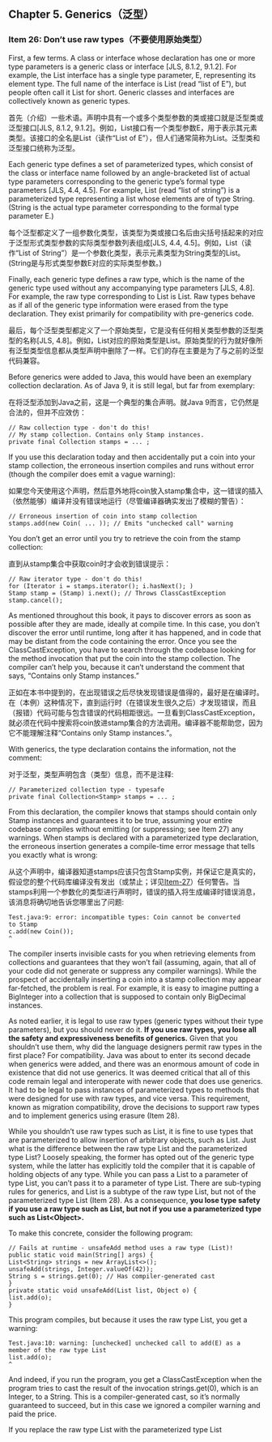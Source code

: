 ## Chapter 5. Generics（泛型）

### Item 26: Don’t use raw types（不要使用原始类型）

First, a few terms. A class or interface whose declaration has one or more type parameters is a generic class or interface [JLS, 8.1.2, 9.1.2]. For example, the List interface has a single type parameter, E, representing its element type. The full name of the interface is List<E> (read “list of E”), but people often call it List for short. Generic classes and interfaces are collectively known as generic types.

首先（介绍）一些术语。声明中具有一个或多个类型参数的类或接口就是泛型类或泛型接口[JLS, 8.1.2, 9.1.2]。例如，List接口有一个类型参数E，用于表示其元素类型。该接口的全名是List<E>（读作“List of E”），但人们通常简称为List。泛型类和泛型接口统称为泛型。

Each generic type defines a set of parameterized types, which consist of the class or interface name followed by an angle-bracketed list of actual type parameters corresponding to the generic type’s formal type parameters [JLS, 4.4, 4.5]. For example, List<String> (read “list of string”) is a parameterized type representing a list whose elements are of type String. (String is the actual type parameter corresponding to the formal type parameter E.)

每个泛型都定义了一组参数化类型，该类型为类或接口名后由尖括号括起来的对应于泛型形式类型参数的实际类型参数列表组成[JLS, 4.4, 4.5]。例如，List<String>（读作“List of String”）是一个参数化类型，表示元素类型为String类型的List。(String是与形式类型参数E对应的实际类型参数。)

Finally, each generic type defines a raw type, which is the name of the generic type used without any accompanying type parameters [JLS, 4.8]. For example, the raw type corresponding to List<E> is List. Raw types behave as if all of the generic type information were erased from the type declaration. They exist primarily for compatibility with pre-generics code.

最后，每个泛型类型都定义了一个原始类型，它是没有任何相关类型参数的泛型类型的名称[JLS, 4.8]。例如，List<E>对应的原始类型是List。原始类型的行为就好像所有泛型类型信息都从类型声明中删除了一样。它们的存在主要是为了与之前的泛型代码兼容。

Before generics were added to Java, this would have been an exemplary collection declaration. As of Java 9, it is still legal, but far from exemplary:

在将泛型添加到Java之前，这是一个典型的集合声明。就Java 9而言，它仍然是合法的，但并不应效仿：

```
// Raw collection type - don't do this!
// My stamp collection. Contains only Stamp instances.
private final Collection stamps = ... ;
```

If you use this declaration today and then accidentally put a coin into your stamp collection, the erroneous insertion compiles and runs without error (though the compiler does emit a vague warning):

如果您今天使用这个声明，然后意外地将coin放入stamp集合中，这一错误的插入（依然能够）编译并没有错误地运行（尽管编译器确实发出了模糊的警告）：

```
// Erroneous insertion of coin into stamp collection
stamps.add(new Coin( ... )); // Emits "unchecked call" warning
```

You don’t get an error until you try to retrieve the coin from the stamp collection:

直到从stamp集合中获取coin时才会收到错误提示：

```
// Raw iterator type - don't do this!
for (Iterator i = stamps.iterator(); i.hasNext(); )
Stamp stamp = (Stamp) i.next(); // Throws ClassCastException
stamp.cancel();
```

As mentioned throughout this book, it pays to discover errors as soon as possible after they are made, ideally at compile time. In this case, you don’t discover the error until runtime, long after it has happened, and in code that may be distant from the code containing the error. Once you see the ClassCastException, you have to search through the codebase looking for the method invocation that put the coin into the stamp collection. The compiler can’t help you, because it can’t understand the comment that says, “Contains only Stamp instances.”

正如在本书中提到的，在出现错误之后尽快发现错误是值得的，最好是在编译时。在（本例）这种情况下，直到运行时（在错误发生很久之后）才发现错误，而且（报错）代码可能与包含错误的代码相距很远。一旦看到ClassCastException，就必须在代码中搜索将coin放进stamp集合的方法调用。编译器不能帮助您，因为它不能理解注释“Contains only Stamp instances.”。

With generics, the type declaration contains the information, not the comment:

对于泛型，类型声明包含（类型）信息，而不是注释:

```
// Parameterized collection type - typesafe
private final Collection<Stamp> stamps = ... ;
```

From this declaration, the compiler knows that stamps should contain only Stamp instances and guarantees it to be true, assuming your entire codebase compiles without emitting (or suppressing; see Item 27) any warnings. When stamps is declared with a parameterized type declaration, the erroneous insertion generates a compile-time error message that tells you exactly what is wrong:

从这个声明中，编译器知道stamps应该只包含Stamp实例，并保证它是真实的，假设您的整个代码库编译没有发出（或禁止；详见[Item-27](https://github.com/clxering/Effective-Java-3rd-edition-Chinese-English-bilingual/blob/master/Chapter-5-Item-27-Eliminate-unchecked-warnings.md)）任何警告。当stamps利用一个参数化的类型进行声明时，错误的插入将生成编译时错误消息，该消息将确切地告诉您哪里出了问题:

```
Test.java:9: error: incompatible types: Coin cannot be converted
to Stamp
c.add(new Coin());
^
```

The compiler inserts invisible casts for you when retrieving elements from collections and guarantees that they won’t fail (assuming, again, that all of your code did not generate or suppress any compiler warnings). While the prospect of accidentally inserting a coin into a stamp collection may appear far-fetched, the problem is real. For example, it is easy to imagine putting a BigInteger into a collection that is supposed to contain only BigDecimal instances.

As noted earlier, it is legal to use raw types (generic types without their type parameters), but you should never do it. **If you use raw types, you lose all the safety and expressiveness benefits of generics.** Given that you shouldn’t use them, why did the language designers permit raw types in the first place? For compatibility. Java was about to enter its second decade when generics were added, and there was an enormous amount of code in existence that did not use generics. It was deemed critical that all of this code remain legal and interoperate with newer code that does use generics. It had to be legal to pass instances of parameterized types to methods that were designed for use with raw types, and vice versa. This requirement, known as migration compatibility, drove the decisions to support raw types and to implement generics using erasure (Item 28).

While you shouldn’t use raw types such as List, it is fine to use types that are parameterized to allow insertion of arbitrary objects, such as List<Object>. Just what is the difference between the raw type List and the parameterized type List<Object>? Loosely speaking, the former has opted out of the generic type system, while the latter has explicitly told the compiler that it is capable of holding objects of any type. While you can pass a List<String> to a parameter of type List, you can’t pass it to a parameter of type List<Object>. There are sub-typing rules for generics, and List<String> is a subtype of the raw type List, but not of the parameterized type List<Object> (Item 28). As a consequence, **you lose type safety if you use a raw type such as List, but not if you use a parameterized type such as List&lt;Object&gt;.**

To make this concrete, consider the following program:

```
// Fails at runtime - unsafeAdd method uses a raw type (List)!
public static void main(String[] args) {
List<String> strings = new ArrayList<>();
unsafeAdd(strings, Integer.valueOf(42));
String s = strings.get(0); // Has compiler-generated cast
}
private static void unsafeAdd(List list, Object o) {
list.add(o);
}
```

This program compiles, but because it uses the raw type List, you get a warning:

```
Test.java:10: warning: [unchecked] unchecked call to add(E) as a
member of the raw type List
list.add(o);
^
```

And indeed, if you run the program, you get a ClassCastException when the program tries to cast the result of the invocation strings.get(0), which is an Integer, to a String. This is a compiler-generated cast, so it’s normally guaranteed to succeed, but in this case we ignored a compiler warning and paid the price.

If you replace the raw type List with the parameterized type List<Object> in the unsafeAdd declaration and try to recompile the program, you’ll find that it no longer compiles but emits the error message:

```
Test.java:5: error: incompatible types: List<String> cannot be
converted to List<Object>
unsafeAdd(strings, Integer.valueOf(42));
^
```

You might be tempted to use a raw type for a collection whose element type is unknown and doesn’t matter. For example, suppose you want to write a method that takes two sets and returns the number of elements they have in common. Here’s how you might write such a method if you were new to generics:

```
// Use of raw type for unknown element type - don't do this!
static int numElementsInCommon(Set s1, Set s2) {
int result = 0;
for (Object o1 : s1)
if (s2.contains(o1))
result++;
return result;
}
```

This method works but it uses raw types, which are dangerous. The safe alternative is to use unbounded wildcard types. If you want to use a generic type but you don’t know or care what the actual type parameter is, you can use a question mark instead. For example, the unbounded wildcard type for the generic type Set<E> is Set<?> (read “set of some type”). It is the most general parameterized Set type, capable of holding any set. Here is how the numElementsInCommon declaration looks with unbounded wildcard types:

```
// Uses unbounded wildcard type - typesafe and flexible
static int numElementsInCommon(Set<?> s1, Set<?> s2) { ... }
```

What is the difference between the unbounded wildcard type Set<?> and the raw type Set? Does the question mark really buy you anything? Not to belabor the point, but the wildcard type is safe and the raw type isn’t. You can put any element into a collection with a raw type, easily corrupting the collection’s type invariant (as demonstrated by the unsafeAdd method on page 119); you can’t put any element (other than null) into a Collection<?>. Attempting to do so will generate a compile-time error message like this:

```
WildCard.java:13: error: incompatible types: String cannot be
converted to CAP#1
c.add("verboten");
^ where CAP#1
is a
fresh type-variable:
CAP#1 extends Object from capture of ?
```

Admittedly this error message leaves something to be desired, but the compiler has done its job, preventing you from corrupting the collection’s type invariant, whatever its element type may be. Not only can’t you put any element (other than null) into a Collection<?>, but you can’t assume anything about the type of the objects that you get out. If these restrictions are unacceptable, you can use generic methods (Item 30) or bounded wildcard types (Item 31).

There are a few minor exceptions to the rule that you should not use raw types. **You must use raw types in class literals.** The specification does not permit the use of parameterized types (though it does permit array types and primitive types) [JLS, 15.8.2]. In other words, List.class, String[].class, and int.class are all legal, but List<String>.class and List<?>.class are not.

A second exception to the rule concerns the instanceof operator. Because generic type information is erased at runtime, it is illegal to use the instanceof operator on parameterized types other than unbounded wildcard types. The use of unbounded wildcard types in place of raw types does not affect the behavior of the instanceof operator in any way. In this case, the angle brackets and question marks are just noise. **This is the preferred way to use the instanceof operator with generic types:**

```
// Legitimate use of raw type - instanceof operator
if (o instanceof Set) { // Raw type
Set<?> s = (Set<?>) o; // Wildcard type
...
}
```

Note that once you’ve determined that o is a Set, you must cast it to the wildcard type Set<?>, not the raw type Set. This is a checked cast, so it will not cause a compiler warning.

In summary, using raw types can lead to exceptions at runtime, so don’t use them. They are provided only for compatibility and interoperability with legacy code that predates the introduction of generics. As a quick review, Set<Object> is a parameterized type representing a set that can contain objects of any type, Set<?> is a wildcard type representing a set that can contain only objects of some unknown type, and Set is a raw type, which opts out of the generic type system. The first two are safe, and the last is not.

For quick reference, the terms introduced in this item (and a few introduced later in this chapter) are summarized in the following table:

|    Term    |       Example       |      Item     |
|:-------:|:-------:|:-------:|
|   Parameterized type  |     List<String>    |   Item 26   |
|   Actual type parameter  |     String    |   Item 26   |
|   Generic type  |     List<E>    |   Item 26, Item 29   |
|   Formal type parameter  |     E    |   Item 26   |
|   Unbounded wildcard type  |     List<?>    |   Item 26   |
|   Raw type  |     List    |   Item 26   |
|   Bounded type parameter  |     &lt;E extends Number&gt;    |   Item 29   |
|   Recursive type bound  |     <T extends Comparable<T>>    |   Item 30   |
|   Bounded wildcard type  |     List<? extends Number>    |   Item 31   |
|   Generic method  |     static <E> List<E> asList(E[] a)    |   Item 30   |
|   Type token  |     String.class    |   Item 33   |
